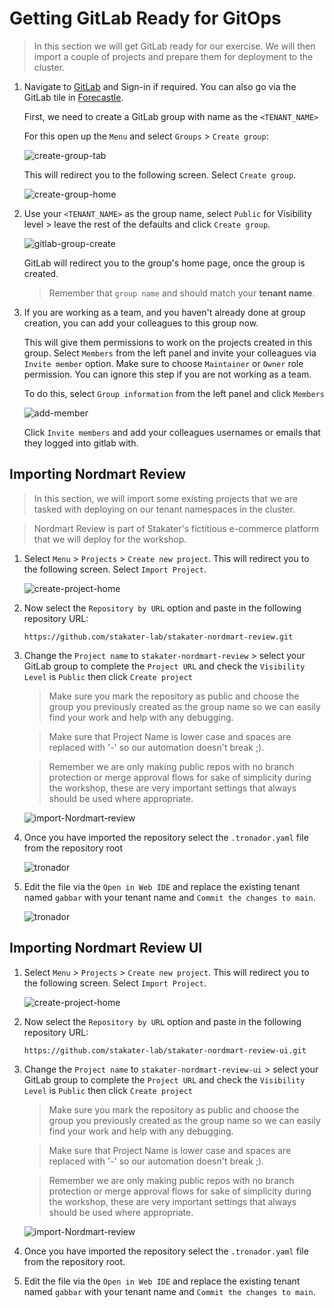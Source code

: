 # Getting GitLab Ready for GitOps
> In this section we will get GitLab ready for our exercise. We will then import a couple of projects and prepare them for deployment to the cluster.

1. Navigate to [GitLab](https://gitlab.apps.devtest.vxdqgl7u.kubeapp.cloud/) and Sign-in if required. You can also go via the GitLab tile in [Forecastle](https://forecastle-stakater-forecastle.apps.devtest.vxdqgl7u.kubeapp.cloud). 

   First, we need to create a GitLab group with name as the `<TENANT_NAME>`

   For this open up the `Menu` and select `Groups` > `Create group`:

   ![create-group-tab](images/create-group-tab.png)

   This will redirect you to the following screen. Select `Create group`.

   ![create-group-home](images/create-group-home.png)

2. Use your `<TENANT_NAME>` as the group name, select `Public` for Visibility level > leave the rest of the defaults and click `Create group`.  

   ![gitlab-group-create](images/gitlab-group-create.png)

   GitLab will redirect you to the group's home page, once the group is created.

    > Remember that `group name` and should match your **tenant name**. 


3. If you are working as a team, and you haven't already done at group creation, you can add your colleagues to this group now.   

   This will give them permissions to work on the projects created in this group. Select `Members` from the left panel and invite your colleagues via `Invite member` option. Make sure to choose `Maintainer` or `Owner` role permission. You can ignore this step if you are not working as a team.

   To do this, select `Group information` from the left panel and click `Members`

   ![add-member](images/add-member.png)

   Click `Invite members` and add your colleagues usernames or emails that they logged into gitlab with.

## Importing Nordmart Review

  > In this section, we will import some existing projects that we are tasked with deploying on our tenant namespaces in the cluster.

  > Nordmart Review is part of Stakater's fictitious e-commerce platform that we will deploy for the workshop.  

1. Select `Menu` > `Projects` > `Create new project`. This will redirect you to the following screen. Select `Import Project`.

   ![create-project-home](images/create-project-home.png)

2. Now select the `Repository by URL` option and paste in the following repository URL:

    ```
    https://github.com/stakater-lab/stakater-nordmart-review.git
    ```

3. Change the `Project name` to `stakater-nordmart-review` > select your GitLab group to complete the `Project URL` and check the `Visibility Level` is `Public` then click `Create project`

   > Make sure you mark the repository as public and choose the group you previously created as the group name so we can easily find your work and help with any debugging. 
    
   > Make sure that Project Name is lower case and spaces are replaced with '-' so our automation doesn't break ;).  

   > Remember we are only making public repos with no branch protection or merge approval flows for sake of simplicity during the workshop, these are very important settings that always should be used where appropriate. 

   ![import-Nordmart-review](images/import-nordmart-review.png)

3. Once you have imported the repository select the `.tronador.yaml` file from the repository root  

   ![tronador](images/tronador1.png)

4. Edit the file via the `Open in Web IDE` and replace the existing tenant named `gabbar` with your tenant name and `Commit the changes to main`.   

   ![tronador](images/tronador2.png)


## Importing Nordmart Review UI 



1. Select `Menu` > `Projects` > `Create new project`. This will redirect you to the following screen. Select `Import Project`.

   ![create-project-home](images/create-project-home.png)

2. Now select the `Repository by URL` option and paste in the following repository URL:

    ```
    https://github.com/stakater-lab/stakater-nordmart-review-ui.git
    ```

3. Change the `Project name` to `stakater-nordmart-review-ui` > select your GitLab group to complete the `Project URL` and check the `Visibility Level` is `Public` then click `Create project`

   > Make sure you mark the repository as public and choose the group you previously created as the group name so we can easily find your work and help with any debugging. 
    
   > Make sure that Project Name is lower case and spaces are replaced with '-' so our automation doesn't break ;).  

   > Remember we are only making public repos with no branch protection or merge approval flows for sake of simplicity during the workshop, these are very important settings that always should be used where appropriate. 

    ![import-Nordmart-review](images/import-nordmart-review-ui.png)

3. Once you have imported the repository select the `.tronador.yaml` file from the repository root.  
  
4. Edit the file via the `Open in Web IDE` and replace the existing tenant named `gabbar` with your tenant name and `Commit the changes to main`. 

